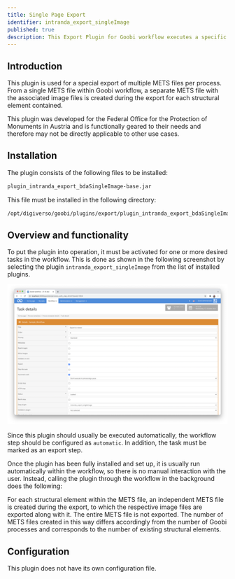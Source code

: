 ```yaml
---
title: Single Page Export
identifier: intranda_export_singleImage
published: true
description: This Export Plugin for Goobi workflow executes a specific export of Goobi processes as multiple METS files per process which was developed for the Federal Office for the Protection of Monuments in Austria. Each structure element results in its own METS file. 
---
```

## Introduction
This plugin is used for a special export of multiple METS files per process. From a single METS file within Goobi workflow, a separate METS file with the associated image files is created during the export for each structural element contained.

This plugin was developed for the Federal Office for the Protection of Monuments in Austria and is functionally geared to their needs and therefore may not be directly applicable to other use cases.


## Installation
The plugin consists of the following files to be installed:

```bash
plugin_intranda_export_bdaSingleImage-base.jar
```

This file must be installed in the following directory:

```bash
/opt/digiverso/goobi/plugins/export/plugin_intranda_export_bdaSingleImage-base.jar
```


## Overview and functionality
To put the plugin into operation, it must be activated for one or more desired tasks in the workflow. This is done as shown in the following screenshot by selecting the plugin `intranda_export_singleImage` from the list of installed plugins.

![Assigning the plugin to a specific task](screen1_en.png)

Since this plugin should usually be executed automatically, the workflow step should be configured as `automatic`. In addition, the task must be marked as an export step.

Once the plugin has been fully installed and set up, it is usually run automatically within the workflow, so there is no manual interaction with the user. Instead, calling the plugin through the workflow in the background does the following: 

For each structural element within the METS file, an independent METS file is created during the export, to which the respective image files are exported along with it. The entire METS file is not exported. The number of METS files created in this way differs accordingly from the number of Goobi processes and corresponds to the number of existing structural elements.


## Configuration
This plugin does not have its own configuration file.